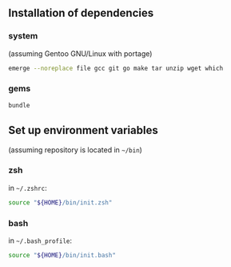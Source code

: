 ## Installation of dependencies ##

### system ###

(assuming Gentoo GNU/Linux with portage)

```sh
emerge --noreplace file gcc git go make tar unzip wget which
```

### gems ###

```sh
bundle
```

## Set up environment variables ##

(assuming repository is located in `~/bin`)

### zsh ###

in `~/.zshrc`:

```sh
source "${HOME}/bin/init.zsh"
```

### bash ###

in `~/.bash_profile`:

```sh
source "${HOME}/bin/init.bash"
```
